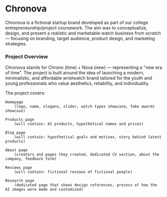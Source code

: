 # Chronova

Chronova is a fictional startup brand developed as part of our college entrepreneurship/project coursework. The aim was to conceptualize, design, and present a realistic and marketable watch business from scratch — focusing on branding, target audience, product design, and marketing strategies.

### Project Overview

Chronova stands for Chrono (time) + Nova (new) — representing a "new era of time". The project is built around the idea of launching a modern, minimalistic, and affordable wristwatch brand tailored for the youth and young professionals who value aesthetics, reliability, and individuality.

The project covers:

    Homepage
        (logo, name, slogans, slider, watch types showcase, fake awards showcase)

    Products page
        (will contain: AI products, hypothetical names and prices)

    Blog page
        (will contain: hypothetical goals and motives, story behind latest products)

    About page
        (creators and pages they created, dedicated CV section, about the company, feedback form)

    Reviews page
        (will contain: fictional reviews of fictional people)

    Research page
        (dedicated page that shows design references, process of how the AI images were made and customized)

